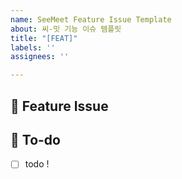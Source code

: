 ```yaml
---
name: SeeMeet Feature Issue Template
about: 씨-밋 기능 이슈 템플릿
title: "[FEAT]"
labels: ''
assignees: ''

---
```


## 📌  Feature Issue
<!-- 구현할 기능에 대한 내용을 설명해주세요. -->

## 📝  To-do
<!-- 해야 할 일들을 적어주세요. -->
- [ ] todo !
